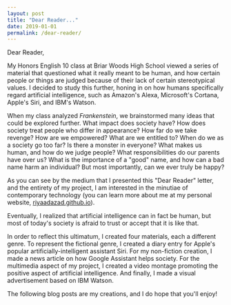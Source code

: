 ```yaml
---
layout: post
title: "Dear Reader..."
date: 2019-01-01
permalink: /dear-reader/
---
```


Dear Reader,

My Honors English 10 class at Briar Woods High School viewed a series of material that questioned what it really meant to be human, and how certain people or things are judged because of their lack of certain stereotypical values. I decided to study this further, honing in on how humans specifically regard artificial intelligence, such as Amazon's Alexa, Microsoft's Cortana, Apple's Siri, and IBM's Watson.

When my class analyzed *Frankenstein*, we brainstormed many ideas that could be explored further. What impact does society have? How does society treat people who differ in appearance? How far do we take revenge? How are we empowered? What are we entitled to? When do we as a society go too far? Is there a monster in everyone? What makes us human, and how do we judge people? What responsibilities do our parents have over us? What is the importance of a "good" name, and how can a bad name harm an individual? But most importantly, can we ever truly be happy?

As you can see by the medium that I presented this "Dear Reader" letter, and the entirety of my project, I am interested in the minutiae of contemporary technology (you can learn more about me at my personal website, [riyaadazad.github.io](https://riyaadazad.github.io)).  

Eventually, I realized that artificial intelligence can in fact be human, but most of today's society is afraid to trust or accept that it is like that.

In order to reflect this ultimatum, I created four materials, each a different genre. To represent the fictional genre, I created a diary entry for Apple's popular artificially-intelligent assistant Siri. For my non-fiction creation, I made a news article on how Google Assistant helps society. For the multimedia aspect of my project, I created a video montage promoting the positive aspect of artificial intelligence. And finally, I made a visual advertisement based on IBM Watson.

The following blog posts are my creations, and I do hope that you'll enjoy!
